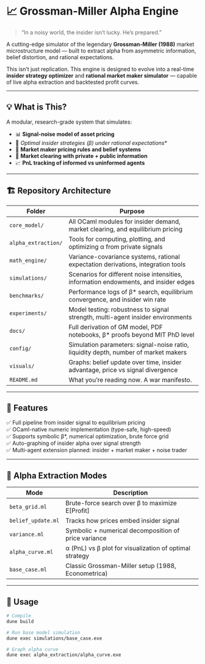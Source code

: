 # 📈 Grossman-Miller Alpha Engine

> “In a noisy world, the insider isn’t lucky. He’s prepared.”

A cutting-edge simulator of the legendary **Grossman-Miller (1988)** market microstructure model — built to extract alpha from asymmetric information, belief distortion, and rational expectations.

This isn’t just replication. This engine is designed to evolve into a real-time **insider strategy optimizer** and **rational market maker simulator** — capable of live alpha extraction and backtested profit curves.

---

## 💡 What is This?

A modular, research-grade system that simulates:

- 📊 **Signal-noise model of asset pricing**
- 🧠 **Optimal insider strategies (β*) under rational expectations**
- 💸 **Market maker pricing rules and belief systems**
- 🔁 **Market clearing with private + public information**
- 📈 **PnL tracking of informed vs uninformed agents**

---

## 🏗️ Repository Architecture

| Folder | Purpose |
|--------|---------|
| `core_model/` | All OCaml modules for insider demand, market clearing, and equilibrium pricing |
| `alpha_extraction/` | Tools for computing, plotting, and optimizing α from private signals |
| `math_engine/` | Variance-covariance systems, rational expectation derivations, integration tools |
| `simulations/` | Scenarios for different noise intensities, information endowments, and insider edges |
| `benchmarks/` | Performance logs of β* search, equilibrium convergence, and insider win rate |
| `experiments/` | Model testing: robustness to signal strength, multi-agent insider environments |
| `docs/` | Full derivation of GM model, PDF notebooks, β* proofs beyond MIT PhD level |
| `config/` | Simulation parameters: signal-noise ratio, liquidity depth, number of market makers |
| `visuals/` | Graphs: belief update over time, insider advantage, price vs signal divergence |
| `README.md` | What you’re reading now. A war manifesto. |

---

## 🚀 Features

✅ Full pipeline from insider signal to equilibrium pricing  
✅ OCaml-native numeric implementation (type-safe, high-speed)  
✅ Supports symbolic β*, numerical optimization, brute force grid  
✅ Auto-graphing of insider alpha over signal strength  
✅ Multi-agent extension planned: insider + market maker + noise trader

---

## 🔬 Alpha Extraction Modes

| Mode | Description |
|------|-------------|
| `beta_grid.ml` | Brute-force search over β to maximize E[Profit] |
| `belief_update.ml` | Tracks how prices embed insider signal |
| `variance.ml` | Symbolic + numerical decomposition of price variance |
| `alpha_curve.ml` | α (PnL) vs β plot for visualization of optimal strategy |
| `base_case.ml` | Classic Grossman-Miller setup (1988, Econometrica) |

---

## 📎 Usage

```bash
# Compile
dune build

# Run base model simulation
dune exec simulations/base_case.exe

# Graph alpha curve
dune exec alpha_extraction/alpha_curve.exe
